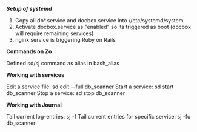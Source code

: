 ***Setup of systemd***
1) Copy all db*.service and docbox.service into //etc/systemd/system
2) Activate docbox.service as "enabled" so its triggered as boot (docbox will require remaining services)
3) nginx service is triggering Ruby on Rails

**Commands on Zo**

Defined sd/sj  command as alias in bash_alias

**Working with services**

Edit a service file: sd edit --full db_scanner
Start a service: sd start db_scanner
Stop a service: sd stop db_scanner

**Working with Journal**

Tail current log-entries: sj -f
Tail current entries for specific service: sj -fu db_scanner



